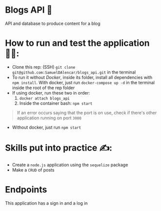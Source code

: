 # Blogs API 📰

 API and database to produce content for a blog
 
# How to run and test the application 👨‍💻:

 * Clone this rep: (SSH) `git clone git@github.com:SamuelDAlencar/blogs_api.git` in the terminal
 * To run it without *Docker*, inside its folder, install all dependencies with `npm install`. With docker, just run `docker-compose up -d` in the terminal inside the root of the rep folder
 * If using docker, run these two in order:
   1. `docker attach blogs_api`
   2. Inside the container bash: `npm start`
  > If an error occurs saying that the port is on use, check if there's other application running on port `3000`
 * Without docker, just run `npm start`

# Skills put into practice ✍:

  * Create a `node.js` application using the `sequelize` package
  * Make a `CRUD` of posts
# Endpoints

This application has a sign in and a log in
